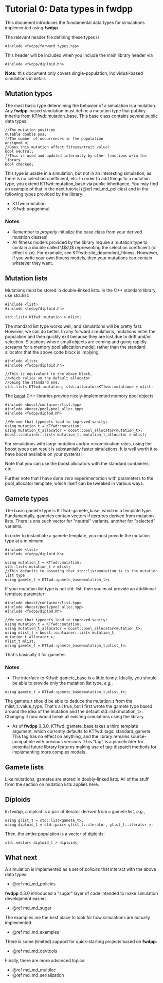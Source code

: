 # Tutorial 0: Data types in fwdpp

This document introduces the fundamental data types for simulations implemented using __fwdpp__.

The relevant header file defining these types is 

~~~{.cpp}
#include <fwdpp/forward_types.hpp>
~~~

This header will be included when you include the main library header via

~~~{.cpp}
#include <fwdpp/diploid.hh>
~~~

__Note:__ this document only covers single-population, individual-based simulations in detail.

## Mutation types

The most basic type determining the behavior of a simulation is a mutation.  Any __fwdpp__-based simulation must define a mutation type that publicy inherits from KTfwd::mutation_base.  This base class contains several public data types:

~~~{.cpp}
//The mutation position
mutable double pos;
//The number of occurrences in the population
unsigned n;
//Does this mutation affect fitness/trait value?
bool neutral;
//This is used and updated internally by other functions w/in the library
bool checked;
~~~

This type is usable in a simulation, but not in an interesting simulation, as there is no selection coefficient, etc.  In order to add things to a mutation type, you extend KTfwd::mutation_base via public inheritance.  You may find an example of that in the next tutorial (@ref md_md_policies) and in the following types provided by the library:

* KTfwd::mutation
* Ktfwd::popgenmut

### Notes

* Remember to _properly_ initialize the base class from your derived mutation classes!
* All fitness models provided by the library require a mutation type to contain a double called \f$s\f$ representing the selection coefficient (or effect size).  For example, see KTfwd::site_dependent_fitness.  Hoewever, if you write your own fitness models, then your mutations can contain whatever they want. 

## Mutation lists

Mutations must be stored in double-linked lists.  In the C++ standard library, use std::list:

~~~{.cpp}
#include <list>
#include <fwdpp/diploid.hh>

std::list< KTfwd::mutation > mlist;
~~~

The standard list type works well, and simulations will be pretty fast.  However, we can do better.  In any forward simulations, mutations enter the population and then quickly exit because they are lost due to drift and/or selection.  Situations where small objects are coming and going rapidly screams for a memory pool allocation model, rather than the standard allocator that the above code block is implying:

~~~{.cpp}
#include <list>
#include <fwdpp/diploid.hh>

//This is equivalent to the above block,
//which relies on the default allocator
//being the standard one.
std::list< KTfwd::mutation, std::allocator<KTfwd::mutation> > mlist;
~~~

The [boost](http://www.boost.org) C++ libraries provide nicely-implemented memory pool objects:

~~~{.cpp}
#include <boost/container/list.hpp>
#include <boost/pool/pool_alloc.hpp>
#include <fwdpp/diplod.hh>

//We see that typedefs lead to improved sanity:
using mutation_t = KTfwd::mutation;
using mutation_t_allocator = boost::pool_allocator<mutation_t>;
boost::container::list< mutation_t, mutation_t_allocator > mlist;
~~~

For simulations with large mutation and/or recombination rates, using the boost types can result is substantially faster simulations.  It is well worth it to have boost available on your systems!

Note that you can use the boost allocators with the standard containers, etc.

Further note that I have done _zero_ experimentation with parameters to the pool_allocator template, which itself can be tweaked in various ways.  

## Gamete types

The basic gamete type is KTfwd::gamete_base, which is a template type.  Fundamentally, gametes contain vectors if _iterators_ derived from mutation lists.  There is one such vector for "neutral" variants, another for "selected" variants.  

In order to instantiate a gamete template, you must provide the mutation type at a minimum:

~~~{.cpp}
#include <list>
#include <fwdpp/diploid.hh>

using mutation_t = KTfwd::mutation;
std::list< mutation_t > mlist;
//This defaults to assuming that std::list<mutation_t> is the mutation list type
using gamete_t = KTfwd::gamete_base<mutation_t>;
~~~

If your mutation list type is not std::list, then you must provide an additional template parameter:

~~~{.cpp}
#include <boost/container/list.hpp>
#include <boost/pool/pool_alloc.hpp>
#include <fwdpp/diplod.hh>

//We see that typedefs lead to improved sanity:
using mutation_t = KTfwd::mutation;
using mutation_t_allocator = boost::pool_allocator<mutation_t>;
using mlist_t = boost::container::list< mutation_t, mutation_t_allocator >;
mlist_t mlist;
using gamete_t = KTfwd::gamete_base<mutation_t,mlist_t>;
~~~

That's basically it for gametes. 

### Notes

* The interface to Ktfwd::gamete_base is a little funny.  Ideally, you should be able to provide only the mutation list type, _e.g._,

~~~{.cpp}
using gamete_t = KTfwd::gamete_base<mutation_t,mlist_t>;
~~~

The gamete_t should be able to deduce the mutation_t from the mlist_t::value_type.  That's all true, but I first wrote the gamete type based around the idea of the mutation and the default std::list<mutation_t>.  Changing it now would break all existing simulations using the library.

* As of __fwdpp__ 0.3.0, KTfwd::gamete_base takes a third template argument, which currently defaults to KTfwd::tags::standard_gamete.  This tag has no effect on anything, and the library remains source-compatible with previous versions.  This "tag" is a placeholder for potential future library features making use of tag-dispatch methods for implementing more complex models.

## Gamete lists

Like mutations, gametes are stored in doubly-linked lists.  All of the stuff from the section on mutation lists applies here.

## Diploids

In fwdpp, a diploid is a pair of iterator derived from a gamete list, _e.g._,

~~~{.cpp}
using glist_t = std::list<gamete_t>;
using diploid_t = std::pair< glist_t::iterator, glist_t::iterator >;
~~~

Then, the entire population is a vector of diploids:

~~~{.cpp}
std::vector< diploid_t > diploids;
~~~

## What next

A simulation is implemented as a set of _policies_ that interact with the above data types:

* @ref md_md_policies

__fwdpp__ 0.3.0 introduced a "sugar" layer of code intended to make simulation development easier:

* @ref md_md_sugar

The examples are the best place to look for how simulations are actually implemented:

* @ref md_md_examples

There is some (limited) support for quick-starting projects based on __fwdpp__:

* @ref md_md_devtools

Finally, there are more advanced topics:

* @ref md_md_multiloc
* @ref md_md_serialization
